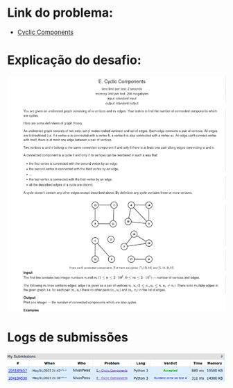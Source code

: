 # Link do problema:

- [Cyclic Components](https://codeforces.com/contest/977/problem/E)

# Explicação do desafio:

![Simple Molecules](./assets/CyclicComponents.png)

# Logs de submissões

![LogsSubmissao](./assets/Logs.png)